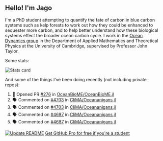 ## Hello! I'm Jago

I'm a PhD student attempting to quantify the fate of carbon in blue carbon systems such as kelp forests to work out how they could be enhanced to sequester more carbon, and to help better understand how these biological systems effect the broader ocean carbon cycle. I work in the <a href="https://www.damtp.cam.ac.uk/user/jrt51/" class="emph">Ocean Dynamics group</a> in the Department of Applied Mathematics and Theoretical Physics at the University of Cambridge, supervised by Professor John Taylor.

Some stats:
<!--
![](https://raw.githubusercontent.com/jagoosw/jagoosw/main/profile-summary-card-output/nord_dark/0-profile-details.svg)
![](https://raw.githubusercontent.com/jagoosw/jagoosw/main/profile-summary-card-output/nord_dark/3-stats.svg)
![](https://raw.githubusercontent.com/jagoosw/jagoosw/main/profile-summary-card-output/nord_dark/4-productive-time.svg)
-->
![Stats card](https://github-readme-stats.vercel.app/api?username=jagoosw&count_private=true&show_icons=true&theme=transparent&hide_title=true&rank_icon=percentile&show=reviews)

And some of the things I've been doing recently (not including private repos):
<!--START_SECTION:activity-->
1. 💪 Opened PR [#276](https://github.com/OceanBioME/OceanBioME.jl/pull/276) in [OceanBioME/OceanBioME.jl](https://github.com/OceanBioME/OceanBioME.jl)
2. 🗣 Commented on [#4703](https://github.com/CliMA/Oceananigans.jl/issues/4703#issuecomment-3184608992) in [CliMA/Oceananigans.jl](https://github.com/CliMA/Oceananigans.jl)
3. 🗣 Commented on [#4703](https://github.com/CliMA/Oceananigans.jl/issues/4703#issuecomment-3184605976) in [CliMA/Oceananigans.jl](https://github.com/CliMA/Oceananigans.jl)
4. 🗣 Commented on [#4687](https://github.com/CliMA/Oceananigans.jl/pull/4687#issuecomment-3152369594) in [CliMA/Oceananigans.jl](https://github.com/CliMA/Oceananigans.jl)
5. 🗣 Commented on [#4687](https://github.com/CliMA/Oceananigans.jl/pull/4687#issuecomment-3152367676) in [CliMA/Oceananigans.jl](https://github.com/CliMA/Oceananigans.jl)
<!--END_SECTION:activity-->


[![Update README](https://github.com/jagoosw/jagoosw/actions/workflows/update-readme.yml/badge.svg)](https://github.com/jagoosw/jagoosw/actions/workflows/update-readme.yml)
[Get GitHub Pro for free if you're a student](https://education.github.com/pack)

